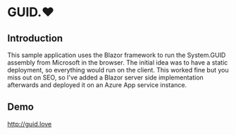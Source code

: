 # GUID.❤️
## Introduction
This sample application uses the Blazor framework to run the System.GUID assembly from Microsoft in the browser.
The initial idea was to have a static deployment, so everything would run on the client. This worked fine but you miss out on SEO, so I've added a Blazor server side implementation afterwards and deployed it on an Azure App service instance.

## Demo
http://guid.love